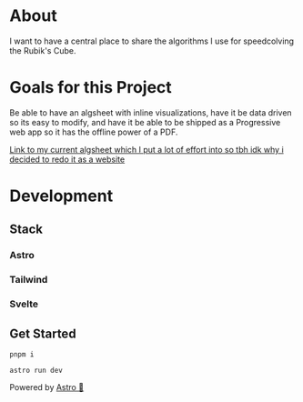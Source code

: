 # About
I want to have a central place to share the algorithms I use for speedcolving the Rubik's Cube.

# Goals for this Project
Be able to have an algsheet with inline visualizations, have it be data driven so its easy to modify, and have it be able to be shipped as a Progressive web app so it has the offline power of a PDF.

[Link to my current algsheet which I put a lot of effort into so tbh idk why i decided to redo it as a website](https://docs.google.com/spreadsheets/d/1L0iR5AyRh2sTWymHSD2MiTJXzl8IoxGzyuRgqEhttSs/edit#gid=251032780)

# Development

## Stack

### Astro

### Tailwind

### Svelte

## Get Started

```
pnpm i

astro run dev
```




Powered by [Astro 🚀](https://astro.build)
